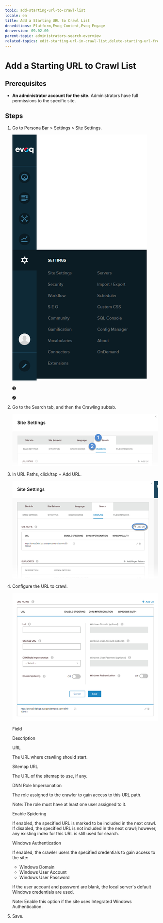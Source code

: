 ```yaml
---
topic: add-starting-url-to-crawl-list
locale: en
title: Add a Starting URL to Crawl List
dnneditions: Platform,Evoq Content,Evoq Engage
dnnversion: 09.02.00
parent-topic: administrators-search-overview
related-topics: edit-starting-url-in-crawl-list,delete-starting-url-from-crawl-list,add-directory-to-included-list,delete-directory-from-included-list,add-directory-to-excluded-list,delete-directory-from-excluded-list,add-file-extension-to-included-or-excluded-list,delete-file-extension-from-included-or-excluded-list
---
```


# Add a Starting URL to Crawl List

## Prerequisites

*   **An administrator account for the site.** Administrators have full permissions to the specific site.

## Steps

1.  Go to Persona Bar \> Settings \> Site Settings.
    
    ![Persona Bar > Settings > Site Settings](img/scr-pbar-host-Settings-E91.png)
    
    ➊
    
    ➋
    
2.  Go to the Search tab, and then the Crawling subtab.
    
    ![Search > Crawling](img/scr-pbtabs-all-Settings-SiteSettings-Search-Crawling-E90.png)
    
3.  In URL Paths, click/tap \+ Add URL.
    
      
    
    ![](img/scr-SiteSettings-Search-Crawling-url-paths-add-url-button-E90.png)
    
      
    
4.  Configure the URL to crawl.
    
      
    
    ![](img/scr-SiteSettings-Search-Crawling-url-paths-add-url-E90.png)
    
      
    
    Field
    
    Description
    
    URL
    
    The URL where crawling should start.
    
    Sitemap URL
    
    The URL of the sitemap to use, if any.
    
    DNN Role Impersonation
    
    The role assigned to the crawler to gain access to this URL path.
    
    Note: The role must have at least one user assigned to it.
    
    Enable Spidering
    
    If enabled, the specified URL is marked to be included in the next crawl. If disabled, the specified URL is not included in the next crawl; however, any existing index for this URL is still used for search.
    
    Windows Authentication
    
    If enabled, the crawler users the specified credentials to gain access to the site:
    
    *   Windows Domain
    *   Windows User Account
    *   Windows User Password
    
    If the user account and password are blank, the local server's default Windows credentials are used.
    
    Note: Enable this option if the site uses Integrated Windows Authentication.
    
5.  Save.